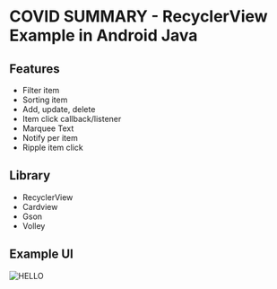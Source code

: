 # COVID SUMMARY - RecyclerView Example in Android Java

## Features

- Filter item
- Sorting item
- Add, update, delete
- Item click callback/listener
- Marquee Text
- Notify per item
- Ripple item click

## Library

- RecyclerView
- Cardview
- Gson
- Volley

## Example UI

![HELLO](example.gif)